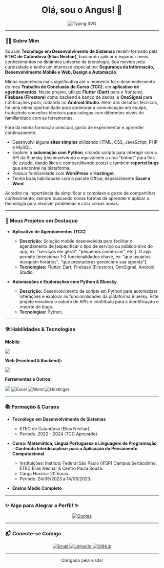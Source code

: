 <h1 align="center">Olá, sou o Angus! 👋</h1>

<p align="center">
  <img src="https://readme-typing-svg.demolab.com?font=Fira+Code&pause=1000¢er=true&vCenter=true&width=500&lines=Desenvolvedor+de+Sistemas;Apaixonado+por+Tecnologia+e+Inovação;Explorando+Mobile,+Web+e+Segurança" alt="Typing SVG" />
</p>

---

### 👨‍💻 Sobre Mim

Sou um **Tecnólogo em Desenvolvimento de Sistemas** recém-formado pela **ETEC de Catanduva (Elias Nechar)**, buscando aplicar e expandir meus conhecimentos no dinâmico universo da tecnologia. Sou movido pela curiosidade e tenho um interesse especial por **Segurança da Informação, Desenvolvimento Mobile e Web, Design e Automação**.

Minha experiência mais significativa até o momento foi o desenvolvimento do meu **Trabalho de Conclusão de Curso (TCC)**: um **aplicativo de agendamentos**. Neste projeto, utilizei **Flutter (Dart)** para o frontend, **Firebase (Firestore)** como backend e banco de dados, e **OneSignal** para notificações push, rodando no **Android Studio**. Além dos desafios técnicos, foi uma ótima oportunidade para aprimorar a comunicação em equipe, traduzindo conceitos técnicos para colegas com diferentes níveis de familiaridade com as ferramentas.

Fora da minha formação principal, gosto de experimentar e aprender continuamente:
*   Desenvolvi alguns **sites simples** utilizando HTML, CSS, JavaScript, PHP e MySQL.
*   Explorei a **automação com Python**, criando scripts para interagir com a API da Bluesky (desenvolvendo o equivalente a uma "botnet" para fins de estudo, dando likes e compartilhando posts) e também **reportei bugs** que encontrei na plataforma.
*   Possuo familiaridade com **WordPress** e **Hostinger**.
*   Tenho boas habilidades com o pacote Office, especialmente **Excel e Word**.

Acredito na importância de simplificar o complexo e gosto de compartilhar conhecimento, sempre buscando novas formas de aprender e aplicar a tecnologia para resolver problemas e criar coisas novas.

---

### 🚀 Meus Projetos em Destaque

*   **Aplicativo de Agendamentos (TCC)**
    *   **Descrição:** Solução mobile desenvolvida para facilitar o agendamento de [especificar o tipo de serviço ou público-alvo do app, ex: "serviços em geral", "pequenos comércios", etc.]. O app permite [mencionar 1-2 funcionalidades chave, ex: "que usuários marquem horários", "que prestadores gerenciem sua agenda"].
    *   **Tecnologias:** Flutter, Dart, Firebase (Firestore), OneSignal, Android Studio.

*   **Automações e Explorações com Python & Bluesky**
    *   **Descrição:** Desenvolvimento de scripts em Python para automatizar interações e explorar as funcionalidades da plataforma Bluesky. Este projeto envolveu o estudo de APIs e contribuiu para a identificação e reporte de bugs.
    *   **Tecnologias:** Python.

---

### 🛠️ Habilidades & Tecnologias

**Mobile:**
<p align="left">
  <a href="https://skillicons.dev"><img src="https://skillicons.dev/icons?i=flutter,dart,firebase,androidstudio" /></a>
</p>

**Web (Frontend & Backend):**
<p align="left">
  <a href="https://skillicons.dev"><img src="https://skillicons.dev/icons?i=html,css,js,php,mysql,python" /></a>
</p>

**Ferramentas e Outros:**
<p align="left">
  <a href="https://skillicons.dev"><img src="https://skillicons.dev/icons?i=vscode,git,github,wordpress" /></a>
  <img src="https://img.shields.io/badge/Microsoft_Excel-217346?style=for-the-badge&logo=microsoft-excel&logoColor=white" alt="Excel"/>
  <img src="https://img.shields.io/badge/Microsoft_Word-2B579A?style=for-the-badge&logo=microsoft-word&logoColor=white" alt="Word"/>
  <img src="https://img.shields.io/badge/Hostinger-purple?style=for-the-badge&logo=hostinger&logoColor=white" alt="Hostinger"/>
</p>

---

### 📚 Formação & Cursos

*   **Tecnólogo em Desenvolvimento de Sistemas**
    *   ETEC de Catanduva (Elias Nechar)
    *   Período: 2022 - 2024 (TCC Aprovado)

*   **Curso: Matemática, Língua Portuguesa e Linguagem de Programação - Conteúdo Interdisciplinar para a Aplicação do Pensamento Computacional**
    *   Instituições: Instituto Federal São Paulo (IFSP) Campus Sertãozinho, ETEC Elias Nechar & Centro Paula Souza.
    *   Carga Horária: 20 horas.
    *   Período: 24/05/2023 a 14/06/2023.

*   **Ensino Médio Completo**

---

### ✨ Algo para Alegrar o Perfil! ✨

<p align="center">
  <a href="https://github.com/piyushsuthar/github-readme-quotes">
    <img src="https://quotes-github-readme.vercel.app/api?type=horizontal&theme=radical" alt="Quotes"/>
  </a>
</p>

---

### 📬 Conecte-se Comigo

<p align="center">
  <a href="mailto:cillsghost@gmail.com">
    <img src="https://img.shields.io/badge/Email-D14836?style=for-the-badge&logo=gmail&logoColor=white" alt="Email"/>
  </a>
  <a href="https://linkedin.com/in/CillsGhost" target="_blank">
    <img src="https://img.shields.io/badge/LinkedIn-0077B5?style=for-the-badge&logo=linkedin&logoColor=white" alt="LinkedIn"/>
  </a>
  <a href="https://github.com/CillsGhost2" target="_blank">
    <img src="https://img.shields.io/badge/GitHub-100000?style=for-the-badge&logo=github&logoColor=white" alt="GitHub"/>
  </a>
</p>

---

<p align="center">Obrigado pela visita!</p>
